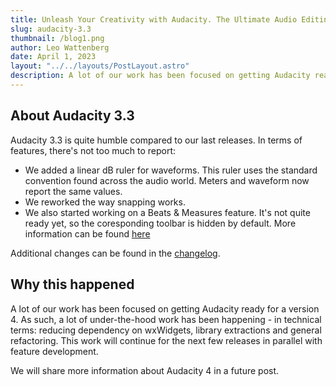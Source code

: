 ```yaml
---
title: Unleash Your Creativity with Audacity. The Ultimate Audio Editing Tool 
slug: audacity-3.3
thumbnail: /blog1.png
author: Leo Wattenberg
date: April 1, 2023
layout: "../../layouts/PostLayout.astro"
description: A lot of our work has been focused on getting Audacity ready for a version 4. As such, a lot of under-the-hood work has been happening - in technical terms - reducing dependency on wxWidgets, library extractions and general refactoring. This work will continue for the next few releases in parallel with feature development. 
---
```


## About Audacity 3.3
Audacity 3.3 is quite humble compared to our last releases. In terms of features, there's not too much to report:

* We added a linear dB ruler for waveforms. This ruler uses the standard convention found across the audio world. Meters and waveform now report the same values.
* We reworked the way snapping works. 
* We also started working on a Beats & Measures feature. It's not quite ready yet, so the coresponding toolbar is hidden by default. More information can be found [here](#)

Additional changes can be found in the [changelog](#).

## Why this happened

A lot of our work has been focused on getting Audacity ready for a version 4. As such, a lot of under-the-hood work has been happening - in technical terms: reducing dependency on wxWidgets, library extractions and general refactoring. This work will continue for the next few releases in parallel with feature development. 

We will share more information about Audacity 4 in a future post.